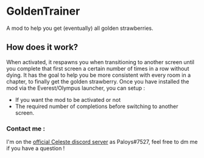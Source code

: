 ﻿# GoldenTrainer
A mod to help you get (eventually) all golden strawberries.


## How does it work?
When activated, it respawns you when transitioning to another screen until you complete that first screen a certain number of times in a row without dying. It has the goal to help you be more consistent with every room in a chapter, to finally get the golden strawberry.
Once you have installed the mod via the Everest/Olympus launcher, you can setup : 
- If you want the mod to be activated or not
- The required number of completions before switching to another screen.

### Contact me :
I'm on the [official Celeste discord server](https://discord.gg/6qjaePQ) as Paloys#7527, feel free to dm me if you have a question !